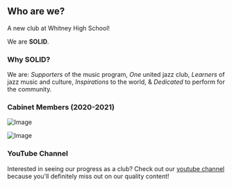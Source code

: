 ## Who are we?

A new club at Whitney High School!

We are **SOLID**.

### Why SOLID?

We are: _Supporters_ of the music program, _One_ united jazz club, _Learners_ of jazz music and culture, _Inspirations_ to the world, & _Dedicated_ to perform for the community.

### Cabinet Members (2020-2021)

![Image](https://raw.githubusercontent.com/WHS-SOLID-Jazz/SOLID-Jazz/main/Co-Presidents%20%26%20Advisor.png)

![Image](https://github.com/WHS-SOLID-Jazz/SOLID-Jazz/blob/main/Rest%20of%20Cabinet.png)

### YouTube Channel

Interested in seeing our progress as a club? Check out our [youtube channel](https://youtube.com/channel/UCwTgxJHb8H2E9NzacMFTfhA) because you'll definitely miss out on our quality content!
